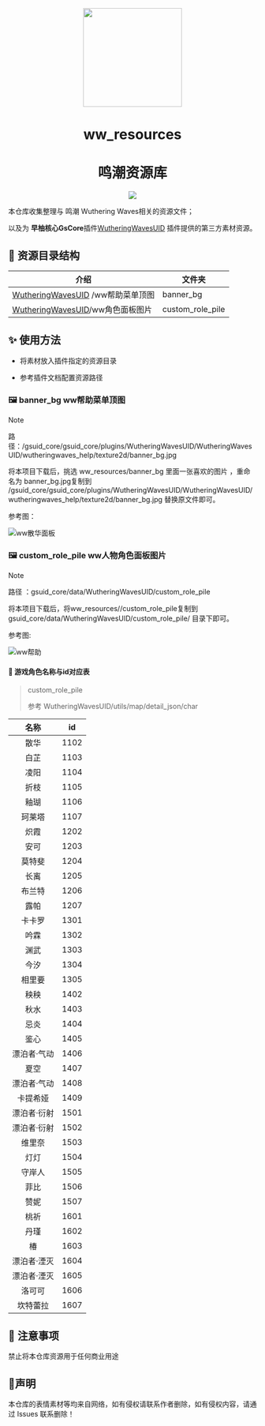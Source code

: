 <div align="center">
<img src="./docs/logo.png" width=200 />

# ww_resources
# 鸣潮资源库

<p align="center">
  <a href="https://qm.qq.com/q/DVb9aGPmaQ">
    <img src="https://img.shields.io/badge/QQ%E7%BE%A4-743103809-orange">
  </a>
</p>
</div>

本仓库收集整理与 鸣潮 Wuthering Waves相关的资源文件；



以及为 **早柚核心GsCore**插件[WutheringWavesUID](https://github.com/tyql688/WutheringWavesUID) 插件提供的第三方素材资源。

## 📁 资源目录结构

| 介绍                                                         | 文件夹           |
| ------------------------------------------------------------ | ---------------- |
| [WutheringWavesUID](https://github.com/tyql688/WutheringWavesUID) /ww帮助菜单顶图 | banner_bg        |
| [WutheringWavesUID](https://github.com/tyql688/WutheringWavesUID)/ww角色面板图片 | custom_role_pile |



## ✨ 使用方法

   - 将素材放入插件指定的资源目录

   - 参考插件文档配置资源路径

     

### 🖼 banner_bg  ww帮助菜单顶图

> [!NOTE]
>
> 路径：/gsuid_core/gsuid_core/plugins/WutheringWavesUID/WutheringWavesUID/wutheringwaves_help/texture2d/banner_bg.jpg

将本项目下载后，挑选 ww_resources/banner_bg 里面一张喜欢的图片 ，重命名为 banner_bg.jpg复制到 /gsuid_core/gsuid_core/plugins/WutheringWavesUID/WutheringWavesUID/wutheringwaves_help/texture2d/banner_bg.jpg 替换原文件即可。

参考图：

![ww散华面板](./docs/ww_panel.jpg)



### 🖼 custom_role_pile ww人物角色面板图片

> [!NOTE]
>
> 路径 ：gsuid_core/data/WutheringWavesUID/custom_role_pile
>

将本项目下载后，将ww_resources//custom_role_pile复制到 gsuid_core/data/WutheringWavesUID/custom_role_pile/ 目录下即可。

参考图:

![ww帮助](./docs/ww_help.jpg)



#### 📝 游戏角色名称与id对应表

> custom_role_pile
>
> 参考 WutheringWavesUID/utils/map/detail_json/char

|    名称     | id   |
| :---------: | ---- |
|    散华     | 1102 |
|    白芷     | 1103 |
|    凌阳     | 1104 |
|    折枝     | 1105 |
|    釉瑚     | 1106 |
|   珂莱塔    | 1107 |
|    炽霞     | 1202 |
|    安可     | 1203 |
|   莫特斐    | 1204 |
|    长离     | 1205 |
|   布兰特    | 1206 |
|    露帕     | 1207 |
|   卡卡罗    | 1301 |
|    吟霖     | 1302 |
|    渊武     | 1303 |
|    今汐     | 1304 |
|   相里要    | 1305 |
|    秧秧     | 1402 |
|    秋水     | 1403 |
|    忌炎     | 1404 |
|    鉴心     | 1405 |
| 漂泊者·气动 | 1406 |
|    夏空     | 1407 |
| 漂泊者·气动 | 1408 |
|  卡提希娅   | 1409 |
| 漂泊者·衍射 | 1501 |
| 漂泊者·衍射 | 1502 |
|   维里奈    | 1503 |
|    灯灯     | 1504 |
|   守岸人    | 1505 |
|    菲比     | 1506 |
|    赞妮     | 1507 |
|    桃祈     | 1601 |
|    丹瑾     | 1602 |
|     椿      | 1603 |
| 漂泊者·湮灭 | 1604 |
| 漂泊者·湮灭 | 1605 |
|   洛可可    | 1606 |
|  坎特蕾拉   | 1607 |



## 📌 注意事项

禁止将本仓库资源用于任何商业用途



## 📌声明

本仓库的表情素材等均来自网络，如有侵权请联系作者删除，如有侵权内容，请通过 Issues 联系删除！

